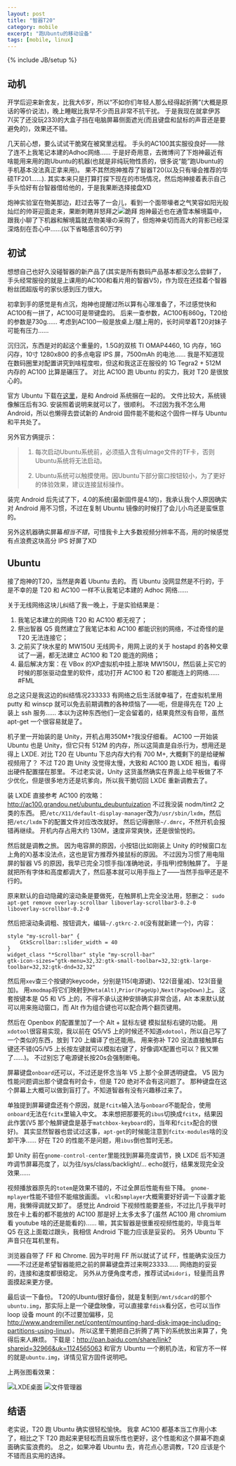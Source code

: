 ```yaml
---
layout: post
title: "智器T20"
category: mobile
excerpt: "跑Ubuntu的移动设备"
tags: [mobile, linux]
---
```

{% include JB/setup %}


## 动机

开学后迎来新舍友，比我大6岁，所以“不如你们年轻人那么经得起折腾”(大概是原话的等价说法)，晚上睡眠比我早不少而且非常不抗干扰。
于是我现在就拿伊苏7(买了还没玩233)的大盒子挡在电脑屏幕侧面遮光(而且键盘和鼠标的声音还是要避免的)，效果还不错。

几天前心想，要么试试干脆窝在被窝里远程。
手头的AC100其实服役良好——除了连不上我笔记本建的Adhoc网络……
于是好奇用意，去微博问了下炮神最近有啥能用来用的跑Ubuntu的机器(也就是非纯玩物性质的，很多说“能”跑Ubuntu的手机基本没法真正拿来用)。
果不其然炮神推荐了智器T20(以及只有壕会推荐的华硕TF201……).
其实本来只是打算打探下现在的市场情况，然后炮神接着表示自己手头恰好有台智器借给他的，于是我果断选择接盘XD

炮神实验室在物美那边，赶过去等了一会儿，看到一个面带壕者之气笑容如阳光般灿烂的帅哥迎面走来，果断刺瞎并怒拜之![跪拜]({{BASE_PATH}}/images/bq/bai.gif)
炮神最近也在通雪本解境篇中，跟我小聊了下机器和解境篇就去物美壕の采购了，但炮神亲切而高大的背影已经深深烙刻在吾心中……(以下省略感言60万字)

## 初试

想想自己也好久没碰智器的新产品了(其实是所有数码产品基本都没怎么尝鲜了，手头经常服役的就是上课用的AC100和看片用的智器V5)，作为现在还挂着个智器粉丝团超版号的家伙感到压力很大。

初拿到手的感觉是有点沉，炮神也提醒过所以算有心理准备了，不过感觉快和AC100有一拼了，AC100可是带键盘的。
后来一查参数，AC100有860g，T20给的参数是730g……
考虑到AC100一般是放桌上/腿上用的，长时间举着T20对妹子可能有压力……

沉归沉，东西是对的起这个重量的，1.5G的双核 TI OMAP4460, 1G 内存，16G 闪存，10寸 1280x800 的多点电容 IPS 屏，7500mAh 的电池……
我是不知道现在数码圈里对配置讲究到啥程度啦，但这和我这正在服役的 1G Tegra2 + 512M 内存的 AC100 比算是碾压了。
对比 AC100 跑 Ubuntu 的实力，我对 T20 是很放心的。

官方 Ubuntu 下载在[这里](http://www.smartdevices.com.cn/support/download/T20/FirmWare/201206/14-1684.html)，是和 Android 系统捆在一起的。
文件比较大，系统镜像解压后有3G.
安装照着说明来就可以了，很顺利。
不过因为我不怎么用 Android，所以也懒得去尝试新的 Android 固件能不能和这个固件一样与 Ubuntu 和平共处了。

另外官方俩提示：

> 1. 每次启动Ubuntu系统前，必须插入含有uImage文件的TF卡，否则Ubuntu系统将无法启动。
>
> 2. Ubuntu系统可以触摸使用。因Ubuntu下部分窗口按钮较小，为了更好的体验效果，建议连接鼠标操作。

装完 Android 后先试了下，4.0的系统(最新固件是4.1的)，我承认我个人原因确实对 Android 用不习惯，不过在复制 Ubuntu 镜像的时候打了会儿小鸟还是蛮惬意的。

另外这机器确实屏幕*相当不错*，可惜我卡上大多数视频分辨率不高，用的时候感觉有点浪费这块高分 IPS 好屏了XD

## Ubuntu

接了炮神的T20，当然是奔着 Ubuntu 去的。
而 Ubuntu 没网显然是不行的，于是不幸的是 T20 和 AC100 一样不认我笔记本建的 Adhoc 网络……

关于无线网络这块儿纠结了我一晚上，于是实验结果是：

1. 我笔记本建立的网络 T20 和 AC100 都无视了；
2. 祭出智器 Q5 竟然建立了我笔记本和 AC100 都能识别的网络，不过奇怪的是 T20 无法连接它；
3. 之前买了块水星的 MW150U 无线网卡，用网上说的关于 hostapd 的各种文章试了一遍，都无法建立 AC100 和 T20 能连的网络；
4. 最后解决方案：在 VBox 的XP虚拟机中挂上那块 MW150U，然后装上买它的时候的那张驱动盘里的软件，成功打开 AC100 和 T20 都能连上的网络……#FML

总之这只是我这边的纠结情况233333
有网络之后生活就幸福了，在虚拟机里用 putty 和 winscp 就可以免去前期调教的各种烦恼了——呃，但是得先在 T20 上装上 ssh 服务……
本以为这种东西他们一定会留着的，结果竟然没有自带，虽然 apt-get 一个很容易就是了。

机子里一开始装的是 Unity，开机占用350M+?我没仔细看。
AC100 一开始装 Ubuntu 也是 Unity，但它只有 512M 的内存，所以这简直是自杀行为，想用还是得上 LXDE.
对比 T20 在 Ubuntu 下总内存大约有 700 M+, 大概剩下的是给硬解视频用了？
不过 T20 跑 Unity 没觉得太慢，大致和 AC100 跑 LXDE 相当，看得出硬件配置摆在那里。
不过老实说，Unity 这货虽然确实在界面上给平板做了不少优化，但是很多地方还是坑爹向，所以我干脆切回 LXDE 重新调教去了。

装 LXDE 直接参考 AC100 的攻略：<http://ac100.grandou.net/ubuntu_deubuntuization>
不过我没装 nodm/tint2 之类的东西。
把`/etc/X11/default-display-manager`改为`/usr/sbin/lxdm`，然后把`/etc/lxdm`下的配置文件对应改改就好。
然后记得删除`~/.dmrc`，不然开机会报错再继续。
开机内存占用大约 130M，速度非常爽快，还是很愉悦的。

然后就是调教之旅。
因为电容屏的原因，小按钮(比如刚装上 Unity 的时候窗口左上角的X)基本没法点，这也是官方推荐外接鼠标的原因。
不过因为习惯了用电阻屏的智器 V5 的原因，我早已完全习惯手指(准确地说，手指甲)控制触屏了。
于是就把所有字体和高度都调大了，然后基本就可以用手指上了——当然手指甲还是不行的。

原来默认的自动隐藏的滚动条是要做死，在触屏机上完全没法用，怒删之：
`sudo apt-get remove overlay-scrollbar liboverlay-scrollbar3-0.2-0 liboverlay-scrollbar-0.2-0`

然后把滚动条调粗、按钮调大，编辑`~/.gtkrc-2.0`(没有就新建一个)，内容：

    style "my-scroll-bar" {
        GtkScrollbar::slider_width = 40
    }
    widget_class "*Scrollbar" style "my-scroll-bar"
    gtk-icon-sizes="gtk-menu=32,32:gtk-small-toolbar=32,32:gtk-large-toolbar=32,32:gtk-dnd=32,32"

然后用`xev`查三个按键的keycode，分别是115(电源键)、122(音量减)、123(音量加)。
用`xmodmap`将它们映射到`Meta(Alt)`,`Prior(PageUp)`,`Next(PageDown)`上。
这套按键本是 Q5 和 V5 上的，不得不承认这种安排确实非常合适，Alt 本来默认就可以用来拖动窗口，而 Alt 作为组合键也可以配合两个翻页键用。

然后在 Openbox 的配置里加了一个 Alt + 鼠标左键 模拟鼠标右键的功能。
用`xdotool`很容易实现，我以前在 Q5/V5 上的时候还不知道`xdotool`，所以自己写了一个类似的东西，放到 T20 上编译了也还能用。
用来弥补 T20 没法直接触屏右键还不错(Q5/V5 上长按左键就可以模拟右键了，好像调X配置也可以？我又懒了……)。
不过别忘了电源键长按20s会强制断电。

屏幕键盘`onboard`还可以，不过还是怀念当年 V5 上那个全屏透明键盘。
V5 因为性能问题调出那个键盘有时会卡，但是 T20 绝对不会有这问题了。
那种键盘在这个屏幕上大概可以做到盲打了。不知道智器有没有兴趣移过来了。

单独提到屏幕键盘还有个原因，就是`fcitx`输入法与`onboard`不能配合，使用`onboard`无法在`fcitx`里输入中文。
本来想把那要死的`ibus`切换成`fcitx`，结果因此作罢(V5 那个触屏键盘是基于`matchbox-keyboard`的，当年和`fcitx`配合的很好)。
其实显然智器也尝试过这事，`apt-get`的时候能注意到`fcitx-modules`啥的没卸干净……
好在 T20 的性能不是问题，用`ibus`倒也暂时无恙。

卸 Unity 前在`gnome-control-center`里能找到屏幕亮度调节，换 LXDE 后不知道咋调节屏幕亮度了，以为往/sys/class/backlight/... echo就行，结果发现完全没效果……

视频播放器原先的`totem`是效果不错的，不过全屏后性能有些下降。
`gnome-mplayer`性能不错但不能缩放画面。
`vlc`和`smplayer`大概需要好好调一下设置才能用，我懒得调就又卸了。
感觉比 Android 下视频性能要差些，不过比几乎我平时放在卡上看的都不能放的 AC100 那是好上太多太多了(虽然 AC100 用 chromium 看 youtube 啥的还是能看的)……
嘛，其实智器是很重视视频性能的，毕竟当年 Q5 在这上面栽过跟头，我相信 Android 下能力应该是妥妥的。
另外 Ubuntu 下声音只在耳机里有。

浏览器自带了 FF 和 Chrome. 因为平时用 FF 所以就试了试 FF，性能确实没压力——不过还是希望智器能把之前的屏幕键盘弄过来啊23333……
网络跑的妥妥的，连接和速度都很稳定。
另外从方便角度考虑，推荐试试`midori`，轻量而且界面摸起来更方便。

最后谈一下备份。
T20的Ubuntu很好备份，就是复制到`/mnt/sdcard`的那个`ubuntu.img`，那实际上是一个硬盘映像，可以直接拿`fdisk`看分区，也可以当作 loop 设备 mount 的(不过要加偏移，见<http://www.andremiller.net/content/mounting-hard-disk-image-including-partitions-using-linux>)。
所以这里干脆把自己折腾了两下的系统放出来算了，免得后来人麻烦。
下载是：<http://pan.baidu.com/share/link?shareid=32966&uk=1124565063>
和官方 Ubuntu 一个刷机办法，和官方不一样的就是`ubuntu.img`，详情见官方固件说明吧。

上两张图看效果：

![LXDE桌面]({{BASE_PATH}}/images/misc/T20lxde.jpg)
![文件管理器]({{BASE_PATH}}/images/misc/T20lxdefm.jpg)


## 结语

老实说，T20 跑 Ubuntu 确实很轻松愉快。
我拿 AC100 都基本当工作用小本了，相比之下 T20 跑起来更轻松而且娱乐性也更好，这个性能和这个屏幕不跑桌面确实蛮浪费的。
总之，如果冲着 Ubuntu 去，肯花点心思调教，T20 应该是个不错而且实用的选择。

